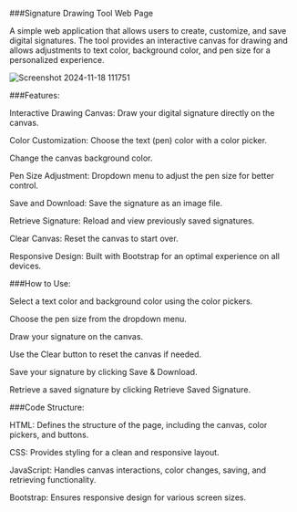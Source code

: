 ###Signature Drawing Tool Web Page

A simple web application that allows users to create, customize, and save digital signatures. The tool provides an interactive canvas for drawing and allows adjustments to text color, background color, and pen size for a personalized experience.

![Screenshot 2024-11-18 111751](https://github.com/user-attachments/assets/007d75f1-2958-4380-9113-d786625ad003)

###Features:

Interactive Drawing Canvas: Draw your digital signature directly on the canvas.

Color Customization: 
Choose the text (pen) color with a color picker. 

Change the canvas background color.

Pen Size Adjustment: Dropdown menu to adjust the pen size for better control.

Save and Download: Save the signature as an image file.

Retrieve Signature: Reload and view previously saved signatures.

Clear Canvas: Reset the canvas to start over.

Responsive Design: Built with Bootstrap for an optimal experience on all devices.

###How to Use:

Select a text color and background color using the color pickers.

Choose the pen size from the dropdown menu.

Draw your signature on the canvas.

Use the Clear button to reset the canvas if needed.

Save your signature by clicking Save & Download.

Retrieve a saved signature by clicking Retrieve Saved Signature.

###Code Structure:

HTML: Defines the structure of the page, including the canvas, color pickers, and buttons.

CSS: Provides styling for a clean and responsive layout.

JavaScript: Handles canvas interactions, color changes, saving, and retrieving functionality.

Bootstrap: Ensures responsive design for various screen sizes.


